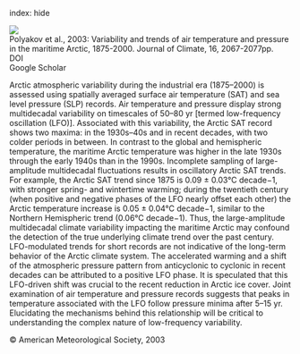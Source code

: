 index: hide

<div class="Citation">
    <div class="Citation-thumb CitationThumb-linked"  data-href="https://doi.org/10.1175/1520-0442(2003)016<2067:vatoat>2.0.co;2">
      <img src="https://static.claimspace.cloud/climate-study-static/refs/thumbs/10/Polyakov_et_al_2003-thumb.png" />
    </div>

  <div class="Citation-body">
    <div class="Citation-text">Polyakov et al., 2003: Variability and trends of air temperature and pressure in the maritime Arctic, 1875-2000. <span class="Article-journal">Journal of Climate, </span><span class="Article-volume">16, </span>2067-2077pp.</div>
    <div class="Citation-links">
      <div class="CitationLink" data-href="https://doi.org/10.1175/1520-0442(2003)016<2067:vatoat>2.0.co;2">
        <div class="CitationLink-icon CitationLink-Doi"></div>
        <div class="CitationLink-text">DOI</div>
      </div>
      <div class="CitationLink" data-href="https://scholar.google.com/scholar?q=10.1175/1520-0442(2003)016<2067:vatoat>2.0.co;2">
        <div class="CitationLink-icon CitationLink-Scholar"></div>
        <div class="CitationLink-text">Google Scholar</div>
      </div>
    </div>
  </div>
</div>

Arctic atmospheric variability during the industrial era (1875–2000) is assessed using spatially averaged surface air temperature (SAT) and sea level pressure (SLP) records. Air temperature and pressure display strong multidecadal variability on timescales of 50–80 yr [termed low-frequency oscillation (LFO)]. Associated with this variability, the Arctic SAT record shows two maxima: in the 1930s–40s and in recent decades, with two colder periods in between. In contrast to the global and hemispheric temperature, the maritime Arctic temperature was higher in the late 1930s through the early 1940s than in the 1990s. Incomplete sampling of large-amplitude multidecadal fluctuations results in oscillatory Arctic SAT trends. For example, the Arctic SAT trend since 1875 is 0.09 ± 0.03°C decade−1, with stronger spring- and wintertime warming; during the twentieth century (when positive and negative phases of the LFO nearly offset each other) the Arctic temperature increase is 0.05 ± 0.04°C decade−1, similar to the Northern Hemispheric trend (0.06°C decade−1). Thus, the large-amplitude multidecadal climate variability impacting the maritime Arctic may confound the detection of the true underlying climate trend over the past century. LFO-modulated trends for short records are not indicative of the long-term behavior of the Arctic climate system. The accelerated warming and a shift of the atmospheric pressure pattern from anticyclonic to cyclonic in recent decades can be attributed to a positive LFO phase. It is speculated that this LFO-driven shift was crucial to the recent reduction in Arctic ice cover. Joint examination of air temperature and pressure records suggests that peaks in temperature associated with the LFO follow pressure minima after 5–15 yr. Elucidating the mechanisms behind this relationship will be critical to understanding the complex nature of low-frequency variability.

<div class="Citation-copy">
&copy; American Meteorological Society, 2003
</div>